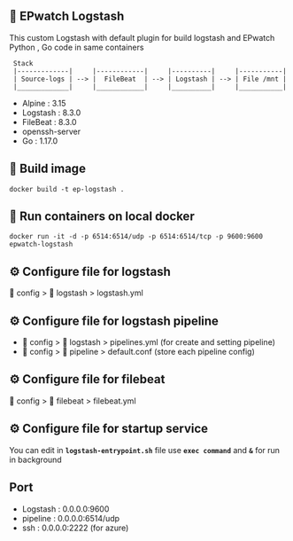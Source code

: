 
## 📄 EPwatch Logstash

This custom Logstash with default plugin for build logstash and EPwatch Python , Go code in same containers
```
 Stack
 |-------------|     |------------|     |----------|     |-----------|  
 | Source-logs | --> |  FileBeat  | --> | Logstash | --> | File /mnt |
 |_____________|     |____________|     |__________|     |___________| 
```
- Alpine : 3.15
- Logstash : 8.3.0
- FileBeat : 8.3.0
- openssh-server
- Go : 1.17.0

  
## 🐳 Build image
```
docker build -t ep-logstash .
```
    
## 🐳 Run containers on local docker
```
docker run -it -d -p 6514:6514/udp -p 6514:6514/tcp -p 9600:9600 epwatch-logstash
```

## ⚙️ Configure file for logstash
📁 config > 📁 logstash > logstash.yml

## ⚙️ Configure file for logstash pipeline

- 📁 config > 📁 logstash > pipelines.yml (for create and setting pipeline)
- 📁 config > 📁 pipeline > default.conf (store each pipeline config)

## ⚙️ Configure file for filebeat
📁 config > 📁 filebeat > filebeat.yml

## ⚙️ Configure file for startup service
You can edit in **`logstash-entrypoint.sh`** file use **`exec command`** and **`&`** for run in background

## Port

- Logstash : 0.0.0.0:9600
- pipeline : 0.0.0.0:6514/udp
- ssh : 0.0.0.0:2222 (for azure)
